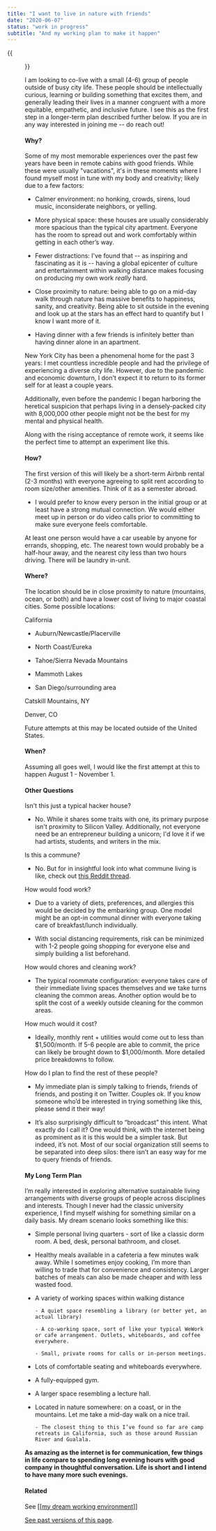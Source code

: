 ```yaml
---
title: "I want to live in nature with friends"
date: "2020-06-07"
status: "work in progress"
subtitle: "And my working plan to make it happen"
---
```




{{<figure src="/VwoXCxAJRV.png">}}

I am looking to co-live with a small (4-6) group of people outside of busy city life. These people should be intellectually curious, learning or building something that excites them, and generally leading their lives in a manner congruent with a more equitable, empathetic, and inclusive future. I see this as the first step in a longer-term plan described further below. If you are in any way interested in joining me -- do reach out!

#### Why?

Some of my most memorable experiences over the past few years have been in remote cabins with good friends. While these were usually "vacations", it's in these moments where I found myself most in tune with my body and creativity; likely due to a few factors:

 - Calmer environment: no honking, crowds, sirens, loud music, inconsiderate neighbors, or yelling. 

 - More physical space: these houses are usually considerably more spacious than the typical city apartment. Everyone has the room to spread out and work comfortably within getting in each other’s way.

 - Fewer distractions: I've found that -- as inspiring and fascinating as it is -- having a global epicenter of culture and entertainment within walking distance makes focusing on producing my own work _really_ hard. 

 - Close proximity to nature: being able to go on a mid-day walk through nature has massive benefits to happiness, sanity, and creativity. Being able to sit outside in the evening and look up at the stars has an effect hard to quantify but I know I want more of it.

 - Having dinner with a few friends is infinitely better than having dinner alone in an apartment.

New York City has been a phenomenal home for the past 3 years: I met countless incredible people and had the privilege of experiencing a diverse city life. However, due to the pandemic and economic downturn, I don't expect it to return to its former self for at least a couple years. 

Additionally, even before the pandemic I began harboring the heretical suspicion that perhaps living in a densely-packed city with 8,000,000 other people might not be the best for my mental and physical health. 

Along with the rising acceptance of remote work, it seems like the perfect time to attempt an experiment like this.

#### How?

The first version of this will likely be a short-term Airbnb rental (2-3 months) with everyone agreeing to split rent according to room size/other amenities. Think of it as a semester abroad. 

 - I would prefer to know every person in the initial group or at least have a strong mutual connection. We would either meet up in person or do video calls prior to committing to make sure everyone feels comfortable.

At least one person would have a car useable by anyone for errands, shopping, etc. The nearest town would probably be a half-hour away, and the nearest city less than two hours driving. There will be laundry in-unit. 

#### Where?

The location should be in close proximity to nature (mountains, ocean, or both) and have a lower cost of living to major coastal cities. Some possible locations:

California

 - Auburn/Newcastle/Placerville

 - North Coast/Eureka

 - Tahoe/Sierra Nevada Mountains

 - Mammoth Lakes

 - San Diego/surrounding area

Catskill Mountains, NY

Denver, CO

Future attempts at this may be located outside of the United States.

#### When?

Assuming all goes well, I would like the first attempt at this to happen August 1 - November 1.

#### Other Questions

Isn't this just a typical hacker house?

 - No. While it shares some traits with one, its primary purpose isn't proximity to Silicon Valley. Additionally, not everyone need be an entrepreneur building a unicorn; I'd love it if we had artists, students, and writers in the mix.

Is this a commune? 

 - No. But for in insightful look into what commune living is like, check out [this Reddit thread](https://www.reddit.com/r/IAmA/comments/fad232/since_1983_i_have_lived_worked_and_raised_a/?utm_source=share&utm_medium=ios_app&utm_name=iossmf).

How would food work?

 - Due to a variety of diets, preferences, and allergies this would be decided by the embarking group. One model might be an opt-in communal dinner with everyone taking care of breakfast/lunch individually.

 - With social distancing requirements, risk can be minimized with 1-2 people going shopping for everyone else and simply building a list beforehand. 

How would chores and cleaning work? 

 - The typical roommate configuration: everyone takes care of their immediate living spaces themselves and we take turns cleaning the common areas. Another option would be to split  the cost of a weekly outside cleaning for the common areas.

How much would it cost? 

 - Ideally, monthly rent + utilities would come out to less than $1,500/month. If 5-6 people are able to commit, the price can likely be brought down to $1,000/month. More detailed price breakdowns to follow.

How do I plan to find the rest of these people?

 - My immediate plan is simply talking to friends, friends of friends, and posting it on Twitter. Couples ok. If you know someone who’d be interested in trying something like this, please send it their way!

 - It’s also surprisingly difficult to “broadcast” this intent. What exactly do I call it? One would think, with the internet being as prominent as it is this would be a simpler task. But indeed, it’s not. Most of our social organization still seems to be separated into deep silos: there isn’t an easy way for me to query friends of friends.

#### My Long Term Plan

I’m really interested in exploring alternative sustainable living arrangements with diverse groups of people across disciplines and interests. Though I never had the classic university experience, I find myself wishing for something similar on a daily basis. My dream scenario looks something like this:

 - Simple personal living quarters - sort of like a classic dorm room. A bed, desk, personal bathroom, and closet. 

 - Healthy meals available in a cafeteria a few minutes walk away. While I sometimes enjoy cooking, I’m more than willing to trade that for convenience and consistency. Larger batches of meals can also be made cheaper and with less wasted food.

 - A variety of working spaces within walking distance

       - A quiet space resembling a library (or better yet, an actual library)

       - A co-working space, sort of like your typical WeWork or cafe arrangement. Outlets, whiteboards, and coffee everywhere.

       - Small, private rooms for calls or in-person meetings. 

 - Lots of comfortable seating and whiteboards everywhere.

 - A fully-equipped gym.

 - A larger space resembling a lecture hall.

 - Located in nature somewhere: on a coast, or in the mountains. Let me take a mid-day walk on a nice trail.

       - The closest thing to this I’ve found so far are camp retreats in California, such as those around Russian River and Gualala.

**As amazing as the internet is for communication, few things in life compare to spending long evening hours with good company in thoughtful conversation. Life is short and I intend to have many more such evenings.**

#### Related

See [[[my dream working environment](/my-dream-working-environment)]]

[See past versions of this page](https://github.com/jborichevskiy/up-and-to-the-right/content/posts/friends-in-nature.md).
